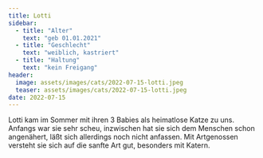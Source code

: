 ```yaml
---
title: Lotti
sidebar:
  - title: "Alter"
    text: "geb 01.01.2021"
  - title: "Geschlecht"
    text: "weiblich, kastriert"
  - title: "Haltung"
    text: "kein Freigang"
header:
  image: assets/images/cats/2022-07-15-lotti.jpeg
  teaser: assets/images/cats/2022-07-15-lotti.jpeg
date: 2022-07-15
---
```

Lotti kam im Sommer mit ihren 3 Babies als heimatlose Katze zu uns. Anfangs war sie sehr scheu, inzwischen hat sie sich dem Menschen schon angenähert, läßt sich allerdings noch nicht anfassen. Mit Artgenossen versteht sie sich auf die sanfte Art gut, besonders mit Katern.
